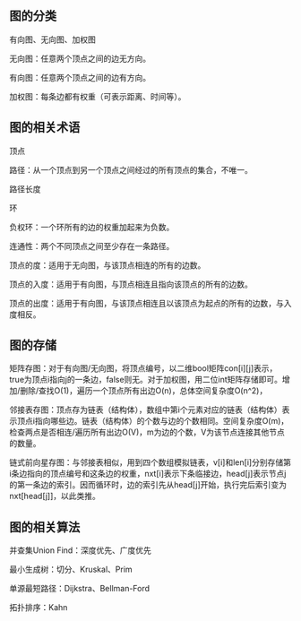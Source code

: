 图的分类
---
有向图、无向图、加权图

无向图：任意两个顶点之间的边无方向。

有向图：任意两个顶点之间的边有方向。

加权图：每条边都有权重（可表示距离、时间等）。

图的相关术语
---
顶点

路径：从一个顶点到另一个顶点之间经过的所有顶点的集合，不唯一。

路径长度

环

负权环：一个环所有的边的权重加起来为负数。

连通性：两个不同顶点之间至少存在一条路径。

顶点的度：适用于无向图，与该顶点相连的所有的边数。

顶点的入度：适用于有向图，与顶点相连且指向该顶点的所有的边数。

顶点的出度：适用于有向图，与该顶点相连且以该顶点为起点的所有的边数，与入度相反。

图的存储
---
矩阵存图：对于有向图/无向图，将顶点编号，以二维bool矩阵con[i][j]表示，true为顶点i指向j的一条边，false则无。对于加权图，用二位int矩阵存储即可。增加/删除/查找O(1)，遍历一个顶点所有出边O(n)，总体空间复杂度O(n^2)，

邻接表存图：顶点存为链表（结构体），数组中第i个元素对应的链表（结构体）表示顶点i指向哪些边。链表（结构体）的个数与边的个数相同。空间复杂度O(m)，检查两点是否相连/遍历所有出边O(V)，m为边的个数，V为该节点连接其他节点的数量。

链式前向星存图：与邻接表相似，用到四个数组模拟链表，v[i]和len[i]分别存储第i条边指向的顶点编号和这条边的权重，nxt[i]表示下条临接边，head[j]表示节点j的第一条边的索引。因而循环时，边的索引先从head[j]开始，执行完后索引变为nxt[head[j]]，以此类推。

图的相关算法
---
并查集Union Find：深度优先、广度优先

最小生成树：切分、Kruskal、Prim

单源最短路径：Dijkstra、Bellman-Ford

拓扑排序：Kahn
